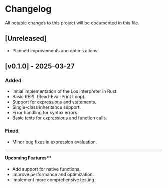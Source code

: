 # Changelog

All notable changes to this project will be documented in this file.

## [Unreleased]

- Planned improvements and optimizations.

## [v0.1.0] - 2025-03-27

### Added

- Initial implementation of the Lox interpreter in Rust.
- Basic REPL (Read-Eval-Print Loop).
- Support for expressions and statements.
- Single-class inheritance support.
- Error handling for syntax errors.
- Basic tests for expressions and function calls.

### Fixed

- Minor bug fixes in expression evaluation.

---

#### Upcoming Features**

- Add support for native functions.
- Improve performance and optimization.
- Implement more comprehensive testing.

